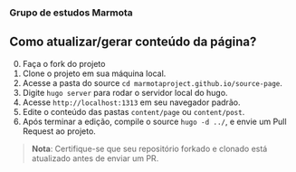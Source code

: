 ### Grupo de estudos Marmota

## Como atualizar/gerar conteúdo da página?

0. Faça o fork do projeto
1. Clone o projeto em sua máquina local.
2. Acesse a pasta do source `cd marmotaproject.github.io/source-page`.
3. Digite `hugo server` para rodar o servidor local do hugo. 
4. Acesse `http://localhost:1313` em seu navegador padrão.
5. Edite o conteúdo das pastas `content/page` ou `content/post`.
6. Após terminar a edição, compile o source `hugo -d ../`, e envie um Pull Request ao projeto.

> **Nota**: Certifique-se que seu repositório forkado e clonado está atualizado antes de enviar um PR.
